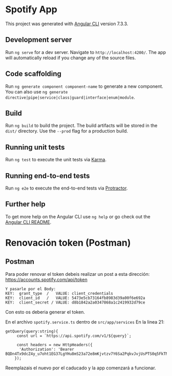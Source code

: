 # Spotify App

This project was generated with [Angular CLI](https://github.com/angular/angular-cli) version 7.3.3.

## Development server

Run `ng serve` for a dev server. Navigate to `http://localhost:4200/`. The app will automatically reload if you change any of the source files.

## Code scaffolding

Run `ng generate component component-name` to generate a new component. You can also use `ng generate directive|pipe|service|class|guard|interface|enum|module`.

## Build

Run `ng build` to build the project. The build artifacts will be stored in the `dist/` directory. Use the `--prod` flag for a production build.

## Running unit tests

Run `ng test` to execute the unit tests via [Karma](https://karma-runner.github.io).

## Running end-to-end tests

Run `ng e2e` to execute the end-to-end tests via [Protractor](http://www.protractortest.org/).

## Further help

To get more help on the Angular CLI use `ng help` or go check out the [Angular CLI README](https://github.com/angular/angular-cli/blob/master/README.md).

# Renovación token (Postman)

## Postman

Para poder renovar el token debeis realizar un post a esta dirección:
https://accounts.spotify.com/api/token
```
Y pasarle por el Body:
KEY:  grant_type  /   VALUE: client_credentials
KEY:  client_id   /   VALUE: 5473e5cb73164fb8983d39a00f6e692a
KEY:  client_secret / VALUE: d8b1842a2a0347868a1c2419932d79ce
```
Con esto os deberia generar el token.


En el archivo `spotify.service.ts` dentro de `src/app/services`
En la linea 21:
```
getQuery(query:string){
     const url = `https://api.spotify.com/v1/${query}`;

     const headers = new HttpHeaders({
      'Authorization': 'Bearer BQDn4Tx9dcZ4y_u7oht1EG37LgYHu8mS23a72e8mKjvtzv7Y6Sa2PqkvJvjUsPTS0q5FkTNeYs81e0wojj0'
    });
```
Reemplazais el nuevo por el caducado y la app comenzará a funcionar.
